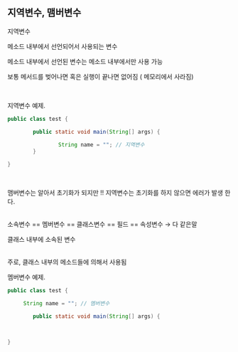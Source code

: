 ## 지역변수, 맴버변수

지역변수

메소드 내부에서 선언되어서 사용되는 변수

메소드 내부에서 선언된 변수는 메소드 내부에서만 사용 가능

보통 메서드를 벚어나면 혹은 실행이 끝나면 없어짐 ( 메모리에서 사라짐)

<br/>

지역변수 예제.

```java
public class test {

		public static void main(String[] args) {
	
				String name = ""; // 지역변수
		}

}
```

<br/>

맴버변수는 알아서 초기화가 되지만 !! 지역변수는 초기화를 하지 않으면 에러가 발생 한다.

<br/>
소속변수 == 멤버변수 == 클래스변수 == 필드 == 속성변수  →  다 같은말


클래스 내부에 소속된 변수

<br/>주로, 클래스 내부의 메소드들에 의해서 사용됨

멤버변수 예제.

```java
public class test {

	 String name = ""; // 멤버변수

		public static void main(String[] args) {
	
		

}
```